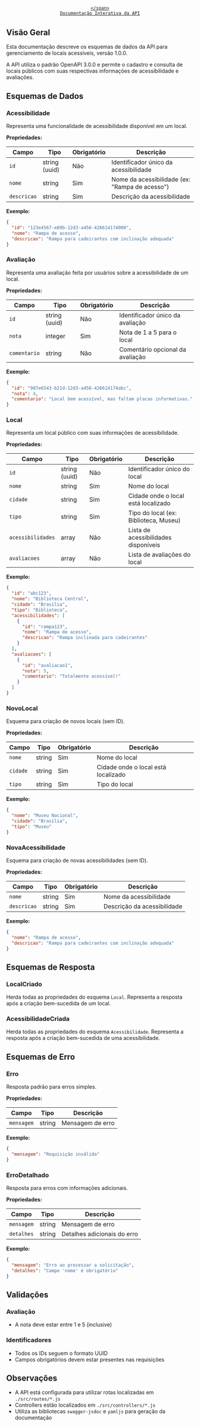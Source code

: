 <div class="swagger-link">
  <a href="https://app.swaggerhub.com/apis-docs/mapadaacessibilidade/MapadaAcessibilidade/1.0.0" target="_blank" class="md-button md-button--primary">
    <span class="twemoji">
      
    </span>
    Documentação Interativa da API
  </a>
</div>

<style>
.swagger-link {
  margin: 2rem 0;
  text-align: center;
}
</style>

## Visão Geral

Esta documentação descreve os esquemas de dados da API para gerenciamento de locais acessíveis, versão 1.0.0.

A API utiliza o padrão OpenAPI 3.0.0 e permite o cadastro e consulta de locais públicos com suas respectivas informações de acessibilidade e avaliações.

## Esquemas de Dados

### Acessibilidade

Representa uma funcionalidade de acessibilidade disponível em um local.

**Propriedades:**

| Campo | Tipo | Obrigatório | Descrição |
|-------|------|-------------|-----------|
| `id` | string (uuid) | Não | Identificador único da acessibilidade |
| `nome` | string | Sim | Nome da acessibilidade (ex: "Rampa de acesso") |
| `descricao` | string | Sim | Descrição da acessibilidade |

**Exemplo:**
```json
{
  "id": "123e4567-e89b-12d3-a456-426614174000",
  "nome": "Rampa de acesso",
  "descricao": "Rampa para cadeirantes com inclinação adequada"
}
```

### Avaliação

Representa uma avaliação feita por usuários sobre a acessibilidade de um local.

**Propriedades:**

| Campo | Tipo | Obrigatório | Descrição |
|-------|------|-------------|-----------|
| `id` | string (uuid) | Não | Identificador único da avaliação |
| `nota` | integer | Sim | Nota de 1 a 5 para o local |
| `comentario` | string | Não | Comentário opcional da avaliação |

**Exemplo:**
```json
{
  "id": "987e6543-b21d-12d3-a456-426614174abc",
  "nota": 4,
  "comentario": "Local bem acessível, mas faltam placas informativas."
}
```

### Local

Representa um local público com suas informações de acessibilidade.

**Propriedades:**

| Campo | Tipo | Obrigatório | Descrição |
|-------|------|-------------|-----------|
| `id` | string (uuid) | Não | Identificador único do local |
| `nome` | string | Sim | Nome do local |
| `cidade` | string | Sim | Cidade onde o local está localizado |
| `tipo` | string | Sim | Tipo do local (ex: Biblioteca, Museu) |
| `acessibilidades` | array | Não | Lista de acessibilidades disponíveis |
| `avaliacoes` | array | Não | Lista de avaliações do local |

**Exemplo:**
```json
{
  "id": "abc123",
  "nome": "Biblioteca Central",
  "cidade": "Brasília",
  "tipo": "Biblioteca",
  "acessibilidades": [
    {
      "id": "rampa123",
      "nome": "Rampa de acesso",
      "descricao": "Rampa inclinada para cadeirantes"
    }
  ],
  "avaliacoes": [
    {
      "id": "avaliacao1",
      "nota": 5,
      "comentario": "Totalmente acessível!"
    }
  ]
}
```

### NovoLocal

Esquema para criação de novos locais (sem ID).

**Propriedades:**

| Campo | Tipo | Obrigatório | Descrição |
|-------|------|-------------|-----------|
| `nome` | string | Sim | Nome do local |
| `cidade` | string | Sim | Cidade onde o local está localizado |
| `tipo` | string | Sim | Tipo do local |

**Exemplo:**
```json
{
  "nome": "Museu Nacional",
  "cidade": "Brasília",
  "tipo": "Museu"
}
```

### NovaAcessibilidade

Esquema para criação de novas acessibilidades (sem ID).

**Propriedades:**

| Campo | Tipo | Obrigatório | Descrição |
|-------|------|-------------|-----------|
| `nome` | string | Sim | Nome da acessibilidade |
| `descricao` | string | Sim | Descrição da acessibilidade |

**Exemplo:**
```json
{
  "nome": "Rampa de acesso",
  "descricao": "Rampa para cadeirantes com inclinação adequada"
}
```

## Esquemas de Resposta

### LocalCriado

Herda todas as propriedades do esquema `Local`. Representa a resposta após a criação bem-sucedida de um local.

### AcessibilidadeCriada

Herda todas as propriedades do esquema `Acessibilidade`. Representa a resposta após a criação bem-sucedida de uma acessibilidade.

## Esquemas de Erro

### Erro

Resposta padrão para erros simples.

**Propriedades:**

| Campo | Tipo | Descrição |
|-------|------|-----------|
| `mensagem` | string | Mensagem de erro |

**Exemplo:**
```json
{
  "mensagem": "Requisição inválida"
}
```

### ErroDetalhado

Resposta para erros com informações adicionais.

**Propriedades:**

| Campo | Tipo | Descrição |
|-------|------|-----------|
| `mensagem` | string | Mensagem de erro |
| `detalhes` | string | Detalhes adicionais do erro |

**Exemplo:**
```json
{
  "mensagem": "Erro ao processar a solicitação",
  "detalhes": "Campo 'nome' é obrigatório"
}
```

## Validações

### Avaliação
- A nota deve estar entre 1 e 5 (inclusive)

### Identificadores
- Todos os IDs seguem o formato UUID
- Campos obrigatórios devem estar presentes nas requisições

## Observações

- A API está configurada para utilizar rotas localizadas em `./src/routes/*.js`
- Controllers estão localizados em `./src/controllers/*.js`
- Utiliza as bibliotecas `swagger-jsdoc` e `yamljs` para geração da documentação